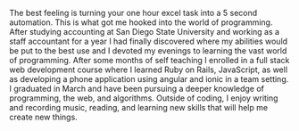 The best feeling is turning your one hour excel task into a 5 second automation. This is what got me hooked into the world of programming. After studying accounting at San Diego State University and working as a staff accountant for a year I had finally discovered where my abilities would be put to the best use and I devoted my evenings to learning the vast world of programming. After some months of self teaching I enrolled in a full stack web development course where I learned Ruby on Rails, JavaScript, as well as developing a phone application using angular and ionic in a team setting. I graduated in March and have been pursuing a deeper knowledge of programming, the web, and algorithms. Outside of coding, I enjoy writing and recording music, reading, and learning new skills that will help me create new things.  
